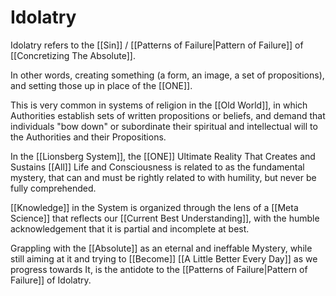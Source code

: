 # Idolatry
Idolatry refers to the [[Sin]] / [[Patterns of Failure|Pattern of Failure]] of [[Concretizing The Absolute]]. 

In other words, creating something (a form, an image, a set of propositions), and setting those up in place of the [[ONE]]. 

This is very common in systems of religion in the [[Old World]], in which Authorities establish sets of written propositions or beliefs, and demand that individuals "bow down" or subordinate their spiritual and intellectual will to the Authorities and their Propositions. 

In the [[Lionsberg System]], the [[ONE]] Ultimate Reality That Creates and Sustains [[All]] Life and Consciousness is related to as the fundamental mystery, that can and must be rightly related to with humility, but never be fully comprehended. 

[[Knowledge]] in the System is organized through the lens of a [[Meta Science]] that reflects our [[Current Best Understanding]], with the humble acknowledgement that it is partial and incomplete at best. 

Grappling with the [[Absolute]] as an eternal and ineffable Mystery, while still aiming at it and trying to [[Become]] [[A Little Better Every Day]] as we progress towards It, is the antidote to the [[Patterns of Failure|Pattern of Failure]] of Idolatry. 